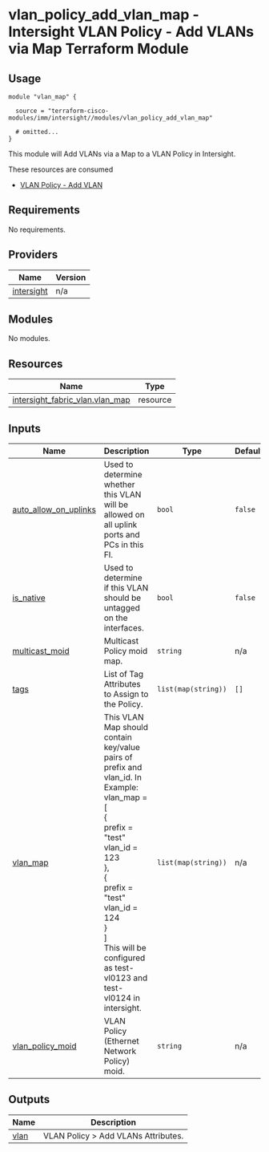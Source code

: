 # vlan_policy_add_vlan_map - Intersight VLAN Policy - Add VLANs via Map Terraform Module

## Usage

```hcl
module "vlan_map" {

  source = "terraform-cisco-modules/imm/intersight//modules/vlan_policy_add_vlan_map"

  # omitted...
}
```

This module will Add VLANs via a Map to a VLAN Policy in Intersight.

These resources are consumed

* [VLAN Policy - Add VLAN](https://registry.terraform.io/providers/CiscoDevNet/intersight/latest/docs/data-sources/fabric_vlan)

<!-- BEGINNING OF PRE-COMMIT-TERRAFORM DOCS HOOK -->
## Requirements

No requirements.

## Providers

| Name | Version |
|------|---------|
| <a name="provider_intersight"></a> [intersight](#provider\_intersight) | n/a |

## Modules

No modules.

## Resources

| Name | Type |
|------|------|
| [intersight_fabric_vlan.vlan_map](https://registry.terraform.io/providers/CiscoDevNet/intersight/latest/docs/resources/fabric_vlan) | resource |

## Inputs

| Name | Description | Type | Default | Required |
|------|-------------|------|---------|:--------:|
| <a name="input_auto_allow_on_uplinks"></a> [auto\_allow\_on\_uplinks](#input\_auto\_allow\_on\_uplinks) | Used to determine whether this VLAN will be allowed on all uplink ports and PCs in this FI. | `bool` | `false` | no |
| <a name="input_is_native"></a> [is\_native](#input\_is\_native) | Used to determine if this VLAN should be untagged on the interfaces. | `bool` | `false` | no |
| <a name="input_multicast_moid"></a> [multicast\_moid](#input\_multicast\_moid) | Multicast Policy moid map. | `string` | n/a | yes |
| <a name="input_tags"></a> [tags](#input\_tags) | List of Tag Attributes to Assign to the Policy. | `list(map(string))` | `[]` | no |
| <a name="input_vlan_map"></a> [vlan\_map](#input\_vlan\_map) | This VLAN Map should contain key/value pairs of prefix and vlan\_id.  In Example:<br>vlan\_map = [<br>  {<br>    prefix  = "test"<br>    vlan\_id = 123<br>  },<br>  {<br>    prefix  = "test"<br>    vlan\_id = 124<br>  }<br>]<br>This will be configured as test-vl0123 and test-vl0124 in intersight. | `list(map(string))` | n/a | yes |
| <a name="input_vlan_policy_moid"></a> [vlan\_policy\_moid](#input\_vlan\_policy\_moid) | VLAN Policy (Ethernet Network Policy) moid. | `string` | n/a | yes |

## Outputs

| Name | Description |
|------|-------------|
| <a name="output_vlan"></a> [vlan](#output\_vlan) | VLAN Policy > Add VLANs Attributes. |
<!-- END OF PRE-COMMIT-TERRAFORM DOCS HOOK -->
